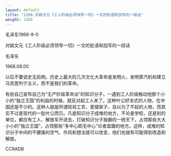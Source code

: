```yaml
---
layout: default
title: "1266.对姚文元《工人阶级必须领导一切》一文的批语和加写的一段话"
weight: 1266
---
```


毛泽东1968-8-0

对姚文元《工人阶级必须领导一切》一文的批语和加写的一段话

毛泽东

1968.08.00

以后不要说史无前例。历史上最大的几次文化大革命是发明火，发明蒸汽机和建立马克思列宁主义，而不是我们的革命。

有些自己宣布自己为“无产阶级革命派”的知识分子，一遇到工人阶级触动他那个小小的“独立王国”的利益的时候，就反对起工人来了。这种叶公好龙式的人物，在中国还是不少的。这种人就是所谓轻视工农、爱摆架子、自以为了不起的人物，而其实不过是现代的一批叶公而已。凡是知识分子成堆的地方，不论是学校，还是别的单位，都应有工人、解放军开进去，打破知识分子独霸的一统天下，占领那些大大小小的“独立王国”，占领那些“多中心即无中心”论者盘踞的地方。这样，成堆的知识分子中间的不健康的空气、作风和想法就可以改变，他们也就有可能得到改造和解放。

CCRADB

